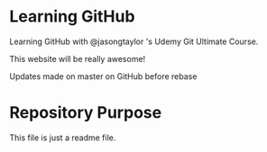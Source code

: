 # Learning GitHub #
Learning GitHub with @jasongtaylor 's Udemy Git Ultimate Course.

This website will be really awesome!

Updates made on master on GitHub before rebase

# Repository Purpose #
This file is just a readme file.

